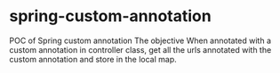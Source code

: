 # spring-custom-annotation
POC of Spring custom annotation
The objective
When annotated with a custom annotation in controller class, get all the urls annotated with the custom annotation and store in the local map.

